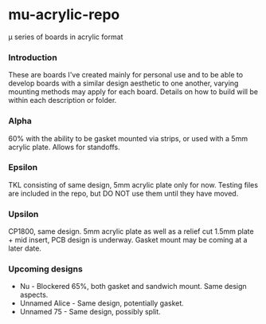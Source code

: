 # mu-acrylic-repo
μ series of boards in acrylic format

### Introduction
These are boards I've created mainly for personal use and to be able to develop boards with a similar design aesthetic to one another, varying mounting methods may apply for each board. Details on how to build will be within each description or folder.

### Alpha
60% with the ability to be gasket mounted via strips, or used with a 5mm acrylic plate. Allows for standoffs.

### Epsilon
TKL consisting of same design, 5mm acrylic plate only for now. Testing files are included in the repo, but DO NOT use them until they have moved.

### Upsilon
CP1800, same design. 5mm acrylic plate as well as a relief cut 1.5mm plate + mid insert, PCB design is underway. Gasket mount may be coming at a later date.

### Upcoming designs
* Nu - Blockered 65%, both gasket and sandwich mount. Same design aspects.
* Unnamed Alice - Same design, potentially gasket. 
* Unnamed 75 - Same design, possibly split.
